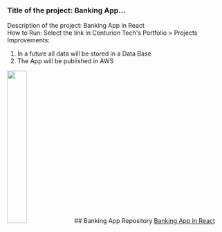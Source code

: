 ### Title of the project: Banking App...
Description of the project: Banking App in React <br>
How to Run: Select the link in Centurion Tech's Portfolio > Projects <br>
Improvements: <br> 
1. In a future all data will be stored in a Data Base <br>
2. The App will be published in AWS<br>

<img src="BankinApp.png" width="30%" height="30%">
## Banking App Repository
<a href="https://github.com/CenturionTech/centuriontech.github.io/tree/main/BankingApp">Banking App in React </a>
